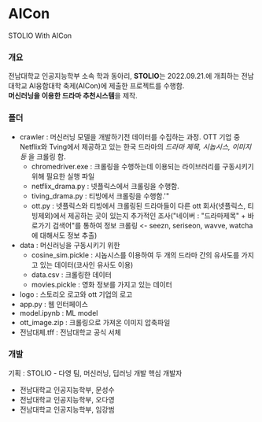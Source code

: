 # AICon
STOLIO With AICon

### 개요
전남대학교 인공지능학부 소속 학과 동아리, **STOLIO**는 2022.09.21.에 개최하는 전남대학교 AI융합대학 축제(AICon)에 제출한 프로젝트를 수행함.  
**머신러닝을 이용한 드라마 추천시스템**을 제작.


### 폴더
- crawler : 머신러닝 모델을 개발하기전 데이터를 수집하는 과정. OTT 기업 중 Netflix와 Tving에서 제공하고 있는 한국 드라마의 *드라마 제목, 시놉시스, 이미지 등* 을 크롤링 함.
  - chromedriver.exe : 크롤링을 수행하는데 이용되는 라이브러리를 구동시키기 위해 필요한 실행 파일
  - netflix_drama.py : 넷플릭스에서 크롤링을 수행함.
  - tiving_drama.py : 티빙에서 크롤링을 수행함.'"
  - ott.py : 넷플릭스와 티빙에서 크롤링된 드라마들이 다른 ott 회사(넷플릭스, 티빙제외)에서 제공하는 곳이 있는지 추가적인 조사("네이버 : "드라마제목" + 바로가기 검색어"를 통하여 정보 크롤링 <- seezn, seriseon, wavve, watcha에 대해서도 정보 추출)
- data : 머신러닝을 구동시키기 위한 
  - cosine_sim.pickle : 시놉시스를 이용하여 두 개의 드라마 간의 유사도를 가지고 있는 데이터(코사인 유사도 이용)
  - data.csv : 크롤링한 데이터
  - movies.pickle : 영화 정보를 가지고 있는 데이터
- logo : 스토리오 로고와 ott 기업의 로고
- app.py : 웹 인터페이스
- model.ipynb : ML model
- ott_image.zip : 크롤링으로 가져온 이미지 압축파일
- 전남대체.tff : 전남대학교 공식 서체

### 개발
기획 : STOLIO - 다영 팀, 머신러닝, 딥러닝 개발
핵심 개발자
- 전남대학교 인공지능학부, 문성수
- 전남대학교 인공지능학부, 오다영
- 전남대학교 인공지능학부, 임강범
